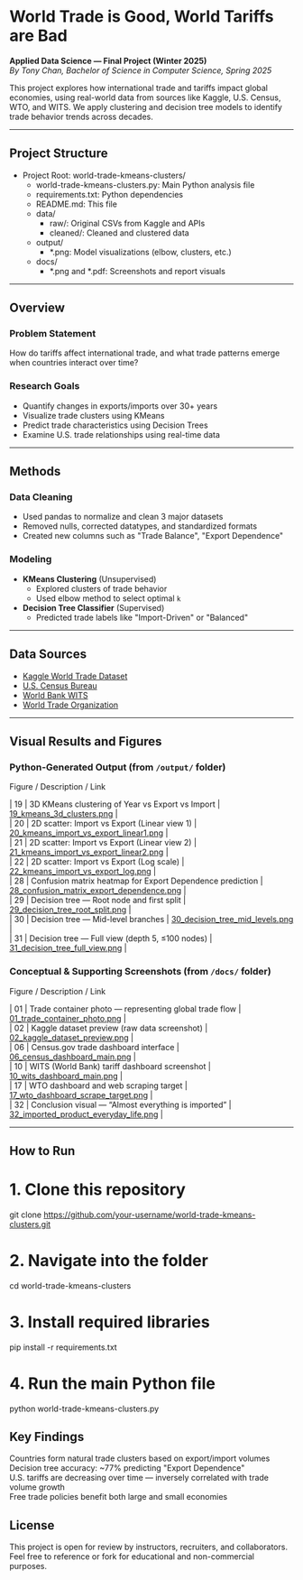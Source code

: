 # World Trade is Good, World Tariffs are Bad

**Applied Data Science — Final Project (Winter 2025)**  
*By Tony Chan, Bachelor of Science in Computer Science, Spring 2025*

This project explores how international trade and tariffs impact global economies, using real-world data from sources like Kaggle, U.S. Census, WTO, and WITS. We apply clustering and decision tree models to identify trade behavior trends across decades.

---

## Project Structure

- Project Root: world-trade-kmeans-clusters/
  - world-trade-kmeans-clusters.py: Main Python analysis file
  - requirements.txt: Python dependencies
  - README.md: This file
  - data/
    - raw/: Original CSVs from Kaggle and APIs
    - cleaned/: Cleaned and clustered data
  - output/
    - *.png: Model visualizations (elbow, clusters, etc.)
  - docs/
    - *.png and *.pdf: Screenshots and report visuals

---

## Overview

### Problem Statement
How do tariffs affect international trade, and what trade patterns emerge when countries interact over time?

### Research Goals
- Quantify changes in exports/imports over 30+ years
- Visualize trade clusters using KMeans
- Predict trade characteristics using Decision Trees
- Examine U.S. trade relationships using real-time data

---

## Methods

### Data Cleaning
- Used pandas to normalize and clean 3 major datasets
- Removed nulls, corrected datatypes, and standardized formats
- Created new columns such as "Trade Balance", "Export Dependence"

### Modeling
- **KMeans Clustering** (Unsupervised)
  - Explored clusters of trade behavior
  - Used elbow method to select optimal `k`
- **Decision Tree Classifier** (Supervised)
  - Predicted trade labels like "Import-Driven" or "Balanced"

---

## Data Sources

- [Kaggle World Trade Dataset](https://www.kaggle.com/datasets/muhammadtalhaawan/world-export-and-import-dataset)
- [U.S. Census Bureau](https://www.census.gov/foreign-trade/current/index.html)
- [World Bank WITS](https://wits.worldbank.org)
- [World Trade Organization](https://stats.wto.org/dashboard/merchandise_en.html)

---

## Visual Results and Figures

### Python-Generated Output (from `/output/` folder)

Figure / Description / Link

| 19 | 3D KMeans clustering of Year vs Export vs Import | [19_kmeans_3d_clusters.png](output/19_kmeans_3d_clusters.png) |<br>
| 20 | 2D scatter: Import vs Export (Linear view 1) | [20_kmeans_import_vs_export_linear1.png](output/20_kmeans_import_vs_export_linear1.png) |<br>
| 21 | 2D scatter: Import vs Export (Linear view 2) | [21_kmeans_import_vs_export_linear2.png](output/21_kmeans_import_vs_export_linear2.png) |<br>
| 22 | 2D scatter: Import vs Export (Log scale) | [22_kmeans_import_vs_export_log.png](output/22_kmeans_import_vs_export_log.png) |<br>
| 28 | Confusion matrix heatmap for Export Dependence prediction | [28_confusion_matrix_export_dependence.png](output/28_confusion_matrix_export_dependence.png) |<br>
| 29 | Decision tree — Root node and first split | [29_decision_tree_root_split.png](output/29_decision_tree_root_split.png) |<br>
| 30 | Decision tree — Mid-level branches | [30_decision_tree_mid_levels.png](output/30_decision_tree_mid_levels.png) |<br>
| 31 | Decision tree — Full view (depth 5, ≤100 nodes) | [31_decision_tree_full_view.png](output/31_decision_tree_full_view.png) |<br>

### Conceptual & Supporting Screenshots (from `/docs/` folder)

Figure / Description / Link

| 01 | Trade container photo — representing global trade flow | [01_trade_container_photo.png](docs/01_trade_container_photo.png) |<br>
| 02 | Kaggle dataset preview (raw data screenshot) | [02_kaggle_dataset_preview.png](docs/02_kaggle_dataset_preview.png) |<br>
| 06 | Census.gov trade dashboard interface | [06_census_dashboard_main.png](docs/06_census_dashboard_main.png) |<br>
| 10 | WITS (World Bank) tariff dashboard screenshot | [10_wits_dashboard_main.png](docs/10_wits_dashboard_main.png) |<br>
| 17 | WTO dashboard and web scraping target | [17_wto_dashboard_scrape_target.png](docs/17_wto_dashboard_scrape_target.png) |<br>
| 32 | Conclusion visual — “Almost everything is imported” | [32_imported_product_everyday_life.png](docs/32_imported_product_everyday_life.png) |<br>

---

## How to Run

# 1. Clone this repository
git clone https://github.com/your-username/world-trade-kmeans-clusters.git

# 2. Navigate into the folder
cd world-trade-kmeans-clusters

# 3. Install required libraries
pip install -r requirements.txt

# 4. Run the main Python file
python world-trade-kmeans-clusters.py

## Key Findings
Countries form natural trade clusters based on export/import volumes<br>
Decision tree accuracy: ~77% predicting "Export Dependence"<br>
U.S. tariffs are decreasing over time — inversely correlated with trade volume growth<br>
Free trade policies benefit both large and small economies<br>

## License
This project is open for review by instructors, recruiters, and collaborators.<br>
Feel free to reference or fork for educational and non-commercial purposes.<br>
